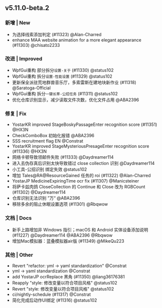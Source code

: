 ## v5.11.0-beta.2

### 新增 | New

* 为选择线索添加判定 (#11323) @Alan-Charred
* enhance MAA website animation for a more elegant appearance (#11303) @chisato2233

### 改进 | Improved

* WpfGui重构 部分拆分`设置-关于` (#11330) @status102
* WpfGui重构 拆分`设置-性能设置` (#11329) @status102
* 更新保全派驻荒地群兽音乐厅，多索雷斯在建地块新作业 (#11318) @Saratoga-Official
* WpfGui重构 拆分`一键长草-公招任务` (#11311) @status102
* 优化仓库识别显示，减少读取文件次数，优化文件占用 @ABA2396

### 修复 | Fix

* YostarKR improved StageBoskyPassageEnter recognition score (#11351) @HX3N
* CheckComboBox 初始化报错 @ABA2396
* SSS recruitment flag EN @Constrat
* YostarKR improved StageMysteriousPresageEnter recognition score (#11336) @HX3N
* 网络卡顿导致领邮件失败 (#11333) @Daydreamer114
* 进入去伪存真后识别太快导致错过 close collection 识别 @Daydreamer114
* 小工具-公招识别 绑定失效 @status102
* 增加 Tales@RA@ResourceGained 任务的 roi (#11322) @Alan-Charred
* YostarJP MedicineExpiringTime ocr fix (#11307) @Manicsteiner
* 将萨卡兹肉鸽 CloseCollection 的 Continue 和 Close 改为 RGBCount (#11302) @Daydreamer114
* 仓库识别无法识别 ”万“ @ABA2396
* 移除多余的阻止休眠设置选项 (#11301) @Rbqwow

### 文档 | Docs

* 新手上路增加非 Windows 指引；macOS 和 Android 实体设备添加说明 (#11227) @Daydreamer114 @ABA2396 @Rbqwow
* 增加Mac模拟器：蓝叠模拟器air版 (#11349) @MikeQu223

### 其他 | Other

* Revert "refactor: yml -> yaml standardization" @Constrat
* yml -> yaml standardization @Constrat
* add YostarJP ocrReplace 黑角 (#11350) @liang36176381
* Reapply "style: 修改变量以符合项目风格" @status102
* Revert "style: 修改变量以符合项目风格" @status102
* ci/nightly-schedule (#11317) @Constrat
* 简化完成后动作UI绑定 (#11316) @status102
